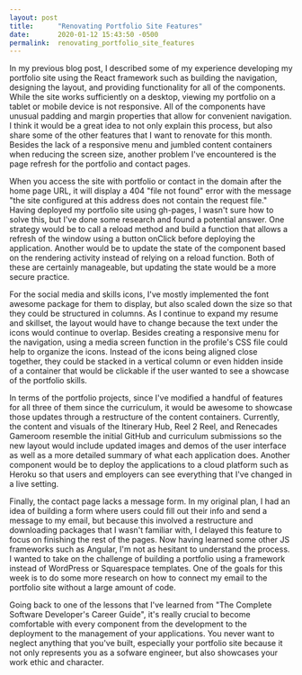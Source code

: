 ```yaml
---
layout: post
title:      "Renovating Portfolio Site Features"
date:       2020-01-12 15:43:50 -0500
permalink:  renovating_portfolio_site_features
---
```



In my previous blog post, I described some of my experience developing my portfolio site using the React framework such as building the navigation, designing the layout, and providing functionality for all of the components. While the site works sufficiently on a desktop, viewing my portfolio on a tablet or mobile device is not responsive. All of the components have unusual padding and margin properties that allow for convenient navigation. I think it would be a great idea to not only explain this process, but also share some of the other features that I want to renovate for this month. Besides the lack of a responsive menu and jumbled content containers when reducing the screen size, another problem I've encountered is the page refresh for the portfolio and contact pages. 

When you access the site with portfolio or contact in the domain after the home page URL, it will display a 404 "file not found" error with the message "the site configured at this address does not contain the request file." Having deployed my portfolio site using gh-pages, I wasn't sure how to solve this, but I've done some research and found a potential answer. One strategy would be to call a reload method and build a function that allows a refresh of the window using a button onClick before deploying the application. Another would be to update the state of the component based on the rendering activity instead of relying on a reload function. Both of these are certainly manageable, but updating the state would be a more secure practice. 

For the social media and skills icons, I've mostly implemented the font awesome package for them to display, but also scaled down the size so that they could be structured in columns. As I continue to expand my resume and skillset, the layout would have to change because the text under the icons would continue to overlap. Besides creating a responsive menu for the navigation, using a media screen function in the profile's CSS file could help to organize the icons. Instead of the icons being aligned close together, they could be stacked in a vertical column or even hidden inside of a container that would be clickable if the user wanted to see a showcase of the portfolio skills.

In terms of the portfolio projects, since I've modified a handful of features for all three of them since the curriculum, it would be awesome to showcase those updates through a restructure of the content containers. Currently, the content and visuals of the Itinerary Hub, Reel 2 Reel, and Renecades Gameroom resemble the initial GitHub and curriculum submissions so the new layout would include updated images and demos of the user interface as well as a more detailed summary of what each application does.  Another component would be to deploy the applications to a cloud platform such as Heroku so that users and employers can see everything that I've changed in a live setting. 

Finally, the contact page lacks a message form. In my original plan, I had an idea of building a form where users could fill out their info and send a message to my email, but because this involved a restructure and downloading packages that I wasn't familiar with, I delayed this feature to focus on finishing the rest of the pages. Now having learned some other JS frameworks such as Angular, I'm not as hesitant to understand the process. I wanted to take on the challenge of building a portfolio using a framework instead of WordPress or Squarespace templates. One of the goals for this week is to do some more research on how to connect my email to the portfolio site without a large amount of code.

Going back to one of the lessons that I've learned from "The Complete Software Developer's Career Guide", it's really crucial to become comfortable with every component from the development to the deployment to the management of your applications. You never want to neglect anything that you've built, especially your portfolio site because it not only represents you as a sofware engineer, but also showcases your work ethic and character.

